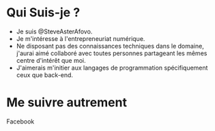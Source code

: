 <!DOCTYPE html>
<html>
<head>
<link rel="stylesheet" href="Stylesheet.css">
</head>
<body>

<h1>Qui Suis-je ?</h1>

- Je suis @SteveAsterAfovo.
- Je m'intéresse à l'entrepreneuriat numérique.
- Ne disposant pas des connaissances techniques dans le domaine, j'aurai aimé collaboré avec toutes personnes partageant les mêmes centre d'intérêt que moi.
- J'aimerais m'initier aux langages de programmation spécifiquement ceux que back-end.


<h1>Me suivre autrement</h1>

Facebook


</body>
</html>
